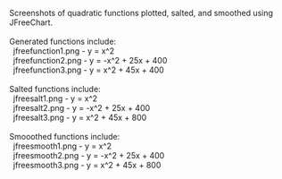 Screenshots of quadratic functions plotted, salted, and smoothed using JFreeChart. <br />
<br />
Generated functions include: <br />
&ensp;jfreefunction1.png - y = x^2 <br />
&ensp;jfreefunction2.png - y = -x^2 + 25x + 400 <br />
&ensp;jfreefunction3.png - y = x^2 + 45x + 400 <br />
<br />
Salted functions include: <br />
&ensp;jfreesalt1.png - y = x^2 <br />
&ensp;jfreesalt2.png - y = -x^2 + 25x + 400 <br />
&ensp;jfreesalt3.png - y = x^2 + 45x + 800 <br />
<br />
Smooothed functions include: <br />
&ensp;jfreesmooth1.png - y = x^2 <br />
&ensp;jfreesmooth2.png - y = -x^2 + 25x + 400 <br />
&ensp;jfreesmooth3.png - y = x^2 + 45x + 800 <br />
